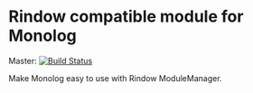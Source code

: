 Rindow compatible module for Monolog
====================================
Master: [![Build Status](https://travis-ci.com/rindow/rindow-module-monolog.png?branch=master)](https://travis-ci.com/rindow/rindow-module-monolog)

Make Monolog easy to use with Rindow ModuleManager.
